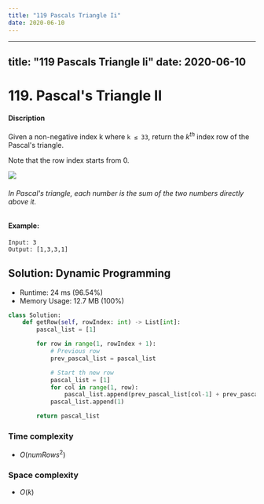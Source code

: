```yaml
---
title: "119 Pascals Triangle Ii"
date: 2020-06-10
---
```


---
title: "119 Pascals Triangle Ii"
date: 2020-06-10
---

# 119. Pascal's Triangle II

#### Discription

Given a non-negative index k where `k ≤ 33`, return the $k^{th}$ index row of the Pascal's triangle.

Note that the row index starts from 0.

![](https://upload.wikimedia.org/wikipedia/commons/0/0d/PascalTriangleAnimated2.gif)
###### In Pascal's triangle, each number is the sum of the two numbers directly above it.

#### Example:

```
Input: 3
Output: [1,3,3,1]
```

## Solution: Dynamic Programming

- Runtime: 24 ms (96.54%)
- Memory Usage: 12.7 MB (100%)

```python
class Solution:
    def getRow(self, rowIndex: int) -> List[int]:
        pascal_list = [1]

        for row in range(1, rowIndex + 1):
            # Previous row
            prev_pascal_list = pascal_list

            # Start th new row
            pascal_list = [1]
            for col in range(1, row):
                pascal_list.append(prev_pascal_list[col-1] + prev_pascal_list[col])
            pascal_list.append(1)

        return pascal_list
```

### Time complexity

- $O(numRows^2)$
 
### Space complexity

- $O(k)$
